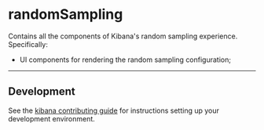 # randomSampling

Contains all the components of Kibana's random sampling experience. Specifically:
 - UI components for rendering the random sampling configuration;

---

## Development

See the [kibana contributing guide](https://github.com/elastic/kibana/blob/main/CONTRIBUTING.md) for instructions setting up your development environment.
